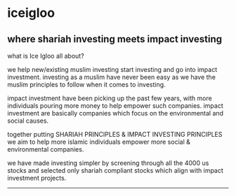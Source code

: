 # iceigloo
where shariah investing meets impact investing
---
what is Ice Igloo all about?

we help new/existing muslim investing start investing and go into impact investment.
investing as a muslim have never been easy as we have the muslim principles to follow 
when it comes to investing.

impact investment have been picking up the past few years, with more individuals pouring more 
money to help empower such companies. impact investment are basically companies which focus 
on the environmental and social causes.

together putting SHARIAH PRINCIPLES & IMPACT INVESTING PRINCIPLES we aim to help more islamic individuals
empower more social & environmental companies.

we have made investing simpler by screening through all the 4000 us stocks and selected 
only shariah compliant stocks which align with impact investment projects.

---
